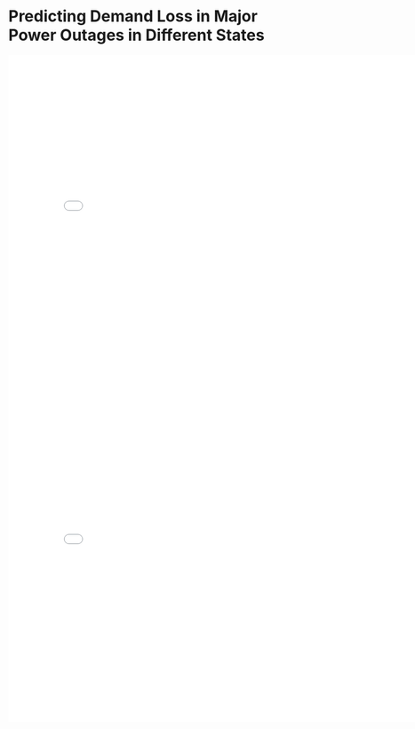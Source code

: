 # Predicting Demand Loss in Major Power Outages in Different States
<iframe
  src="assets/figure.html"
  width="800"
  height="600"
  frameborder="0"
></iframe>

<iframe
  src="assets/frequency_cause.html"
  width="800"
  height="600"
  frameborder="0"
></iframe>
